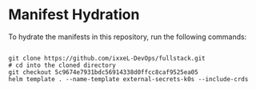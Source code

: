 
# Manifest Hydration

To hydrate the manifests in this repository, run the following commands:

```shell

git clone https://github.com/ixxeL-DevOps/fullstack.git
# cd into the cloned directory
git checkout 5c9674e7931bdc56914338d0ffcc8caf9525ea05
helm template . --name-template external-secrets-k0s --include-crds
```